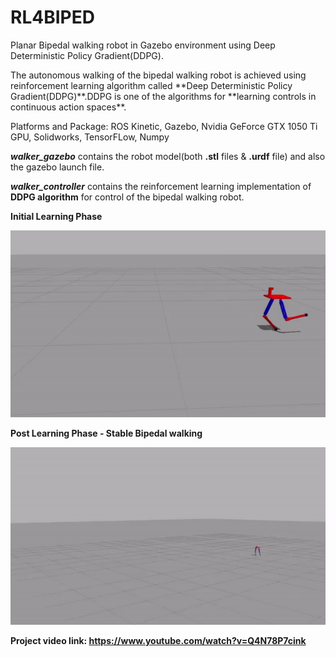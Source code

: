 # RL4BIPED
Planar Bipedal walking robot in Gazebo environment using Deep Deterministic Policy Gradient(DDPG).
<p>
The autonomous walking of the bipedal walking robot is achieved using reinforcement learning algorithm called **Deep Deterministic Policy Gradient(DDPG)**.DDPG is one of the algorithms for **learning controls in continuous action spaces**.

Platforms and Package: ROS Kinetic, Gazebo, Nvidia GeForce GTX 1050 Ti GPU, Solidworks, TensorFLow, Numpy
</p>

***walker_gazebo*** contains the robot model(both **.stl** files & **.urdf** file) and also the gazebo launch file.

***walker_controller*** contains the reinforcement learning implementation of ****DDPG algorithm**** for control of the bipedal walking robot.

**Initial Learning Phase**
<p align= "center">
  <img src="walker_controller/src/training_1.gif/">
</p>

**Post Learning Phase - Stable Bipedal walking**
<p align= "center">
  <img src="walker_controller/src/trained.gif/">
</p>

**Project video link: https://www.youtube.com/watch?v=Q4N78P7cink**
